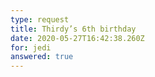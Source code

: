 ```yaml
---
type: request
title: Thirdy’s 6th birthday
date: 2020-05-27T16:42:38.260Z
for: jedi
answered: true
---
```


